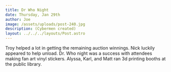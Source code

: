```yaml
---
title: Dr Who Night
date: Thursday, Jan 29th
author: Joe
image: /assets/uploads/post-240.jpg
description: (Cybermen created)
layout: ../../../layouts/Post.astro
---
```


Troy helped a lot in getting the remaining auction winnings.  Nick luckily appeared to help unload.  Dr. Who night was a success with attendees making fan art vinyl stickers. Alyssa, Karl, and Matt ran 3d printing booths at the public library.
